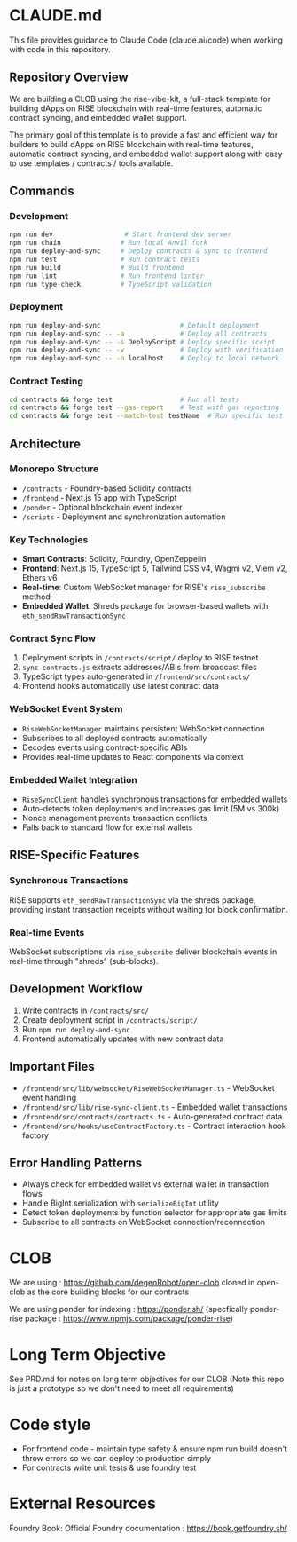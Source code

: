 # CLAUDE.md

This file provides guidance to Claude Code (claude.ai/code) when working with code in this repository.

## Repository Overview

We are building a CLOB using the rise-vibe-kit, a full-stack template for building dApps on RISE blockchain with real-time features, automatic contract syncing, and embedded wallet support.

The primary goal of this template is to provide a fast and efficient way for builders to build dApps on RISE blockchain with real-time features, automatic contract syncing, and embedded wallet support along with easy to use templates / contracts / tools available. 

## Commands

### Development
```bash
npm run dev                  # Start frontend dev server
npm run chain               # Run local Anvil fork
npm run deploy-and-sync     # Deploy contracts & sync to frontend
npm run test                # Run contract tests
npm run build               # Build frontend
npm run lint                # Run frontend linter
npm run type-check          # TypeScript validation
```

### Deployment
```bash
npm run deploy-and-sync                    # Default deployment
npm run deploy-and-sync -- -a              # Deploy all contracts
npm run deploy-and-sync -- -s DeployScript # Deploy specific script
npm run deploy-and-sync -- -v              # Deploy with verification
npm run deploy-and-sync -- -n localhost    # Deploy to local network
```

### Contract Testing
```bash
cd contracts && forge test                 # Run all tests
cd contracts && forge test --gas-report    # Test with gas reporting
cd contracts && forge test --match-test testName  # Run specific test
```

## Architecture

### Monorepo Structure
- `/contracts` - Foundry-based Solidity contracts
- `/frontend` - Next.js 15 app with TypeScript
- `/ponder` - Optional blockchain event indexer
- `/scripts` - Deployment and synchronization automation

### Key Technologies
- **Smart Contracts**: Solidity, Foundry, OpenZeppelin
- **Frontend**: Next.js 15, TypeScript 5, Tailwind CSS v4, Wagmi v2, Viem v2, Ethers v6
- **Real-time**: Custom WebSocket manager for RISE's `rise_subscribe` method
- **Embedded Wallet**: Shreds package for browser-based wallets with `eth_sendRawTransactionSync`

### Contract Sync Flow
1. Deployment scripts in `/contracts/script/` deploy to RISE testnet
2. `sync-contracts.js` extracts addresses/ABIs from broadcast files
3. TypeScript types auto-generated in `/frontend/src/contracts/`
4. Frontend hooks automatically use latest contract data

### WebSocket Event System
- `RiseWebSocketManager` maintains persistent WebSocket connection
- Subscribes to all deployed contracts automatically
- Decodes events using contract-specific ABIs
- Provides real-time updates to React components via context

### Embedded Wallet Integration
- `RiseSyncClient` handles synchronous transactions for embedded wallets
- Auto-detects token deployments and increases gas limit (5M vs 300k)
- Nonce management prevents transaction conflicts
- Falls back to standard flow for external wallets

## RISE-Specific Features

### Synchronous Transactions
RISE supports `eth_sendRawTransactionSync` via the shreds package, providing instant transaction receipts without waiting for block confirmation.

### Real-time Events
WebSocket subscriptions via `rise_subscribe` deliver blockchain events in real-time through "shreds" (sub-blocks).


## Development Workflow

1. Write contracts in `/contracts/src/`
2. Create deployment script in `/contracts/script/`
3. Run `npm run deploy-and-sync`
4. Frontend automatically updates with new contract data

## Important Files

- `/frontend/src/lib/websocket/RiseWebSocketManager.ts` - WebSocket event handling
- `/frontend/src/lib/rise-sync-client.ts` - Embedded wallet transactions
- `/frontend/src/contracts/contracts.ts` - Auto-generated contract data
- `/frontend/src/hooks/useContractFactory.ts` - Contract interaction hook factory

## Error Handling Patterns

- Always check for embedded wallet vs external wallet in transaction flows
- Handle BigInt serialization with `serializeBigInt` utility
- Detect token deployments by function selector for appropriate gas limits
- Subscribe to all contracts on WebSocket connection/reconnection

# CLOB 

We are using : https://github.com/degenRobot/open-clob
cloned in open-clob as the core building blocks for our contracts 

We are using ponder for indexing : https://ponder.sh/
(specfically ponder-rise package : https://www.npmjs.com/package/ponder-rise)

# Long Term Objective 

See PRD.md for notes on long term objectives for our CLOB 
(Note this repo is just a prototype so we don't need to meet all requirements)



# Code style

- For frontend code - maintain type safety & ensure npm run build doesn't throw errors so we can deploy to production simply 
- For contracts write unit tests & use foundry test 

# External Resources

Foundry Book: Official Foundry documentation : https://book.getfoundry.sh/